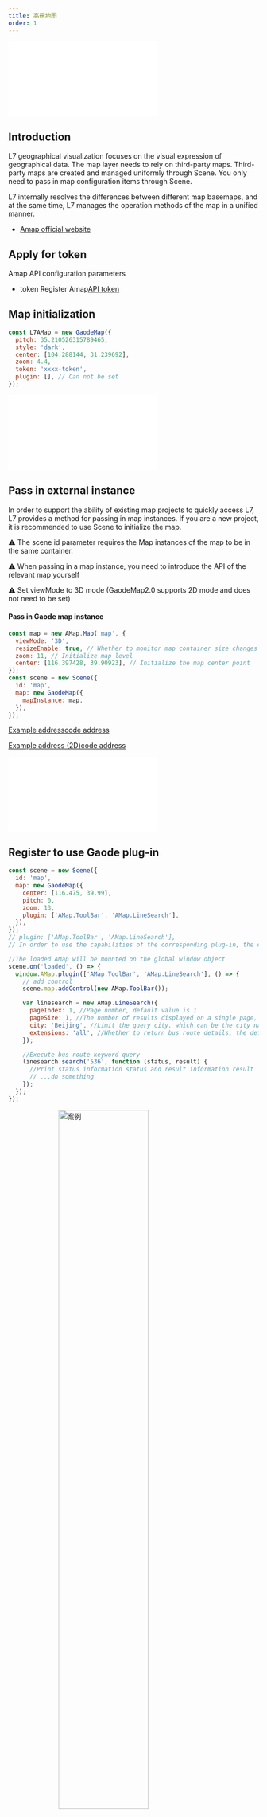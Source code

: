 ```yaml
---
title: 高德地图
order: 1
---
```


<embed src="@/docs/common/style.md"></embed>

## Introduction

L7 geographical visualization focuses on the visual expression of geographical data. The map layer needs to rely on third-party maps. Third-party maps are created and managed uniformly through Scene. You only need to pass in map configuration items through Scene.

L7 internally resolves the differences between different map basemaps, and at the same time, L7 manages the operation methods of the map in a unified manner.

* [Amap official website](https://lbs.amap.com/api/javascript-api-v2/update)

## Apply for token

Amap API configuration parameters

* token
  Register Amap[API token](https://lbs.amap.com/api/javascript-api/guide/abc/prepare)

## Map initialization

```javascript
const L7AMap = new GaodeMap({
  pitch: 35.210526315789465,
  style: 'dark',
  center: [104.288144, 31.239692],
  zoom: 4.4,
  token: 'xxxx-token',
  plugin: [], // Can not be set
});
```

<embed src="@/docs/common/map.en.md"></embed>

## Pass in external instance

In order to support the ability of existing map projects to quickly access L7, L7 provides a method for passing in map instances. If you are a new project, it is recommended to use Scene to initialize the map.

⚠️ The scene id parameter requires the Map instances of the map to be in the same container.

⚠️ When passing in a map instance, you need to introduce the API of the relevant map yourself

⚠️ Set viewMode to 3D mode (GaodeMap2.0 supports 2D mode and does not need to be set)

#### Pass in Gaode map instance

```javascript
const map = new AMap.Map('map', {
  viewMode: '3D',
  resizeEnable: true, // Whether to monitor map container size changes
  zoom: 11, // Initialize map level
  center: [116.397428, 39.90923], // Initialize the map center point
});
const scene = new Scene({
  id: 'map',
  map: new GaodeMap({
    mapInstance: map,
  }),
});
```

[Example address](/examples/tutorial/map#amapInstance)[code address](https://github.com/antvis/L7/blob/master/examples/tutorial/map/demo/amapInstance.js)

[Example address (2D)](/examples/tutorial/map#amapInstance2d)[code address](https://github.com/antvis/L7/blob/master/examples/tutorial/map/demo/amapInstance.js)

<embed src="@/docs/common/map.en.md"></embed>

## Register to use Gaode plug-in

```javascript
const scene = new Scene({
  id: 'map',
  map: new GaodeMap({
    center: [116.475, 39.99],
    pitch: 0,
    zoom: 13,
    plugin: ['AMap.ToolBar', 'AMap.LineSearch'],
  }),
});
// plugin: ['AMap.ToolBar', 'AMap.LineSearch'],
// In order to use the capabilities of the corresponding plug-in, the corresponding plug-in should first be registered in plugin

//The loaded AMap will be mounted on the global window object
scene.on('loaded', () => {
  window.AMap.plugin(['AMap.ToolBar', 'AMap.LineSearch'], () => {
    // add control
    scene.map.addControl(new AMap.ToolBar());

    var linesearch = new AMap.LineSearch({
      pageIndex: 1, //Page number, default value is 1
      pageSize: 1, //The number of results displayed on a single page, the default value is 20, the maximum value is 50
      city: 'Beijing', //Limit the query city, which can be the city name (Chinese/Chinese full spelling), city code, the default value is "National"
      extensions: 'all', //Whether to return bus route details, the default value is "base"
    });

    //Execute bus route keyword query
    linesearch.search('536', function (status, result) {
      //Print status information status and result information result
      // ...do something
    });
  });
});
```

<img width="60%" style="display: block;margin: 0 auto;" alt="案例" src='https://gw.alipayobjects.com/mdn/rms_816329/afts/img/A*ag-nSrIPPEUAAAAAAAAAAAAAARQnAQ'>

[Online case](/examples/amapplugin/bus#busstop)
